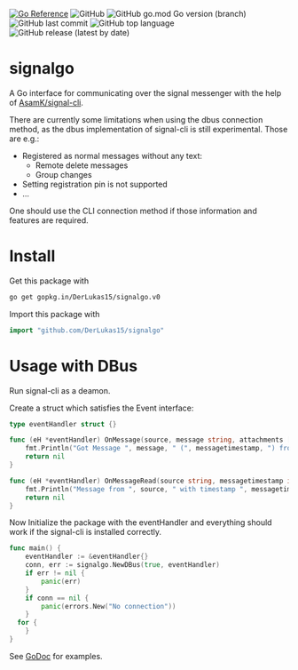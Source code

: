 [![Go Reference](https://pkg.go.dev/badge/github.com/DerLukas15/signalgo.svg)](https://pkg.go.dev/github.com/DerLukas15/signalgo)
![GitHub](https://img.shields.io/github/license/DerLukas15/signalgo)
![GitHub go.mod Go version (branch)](https://img.shields.io/github/go-mod/go-version/DerLukas15/signalgo/main)
![GitHub last commit](https://img.shields.io/github/last-commit/DerLukas15/signalgo)
![GitHub top language](https://img.shields.io/github/languages/top/DerLukas15/signalgo)
![GitHub release (latest by date)](https://img.shields.io/github/v/release/DerLukas15/signalgo)

# signalgo
A Go interface for communicating over the signal messenger with the help of [AsamK/signal-cli](https://github.com/AsamK/signal-cli).

There are currently some limitations when using the dbus connection method, as the dbus implementation of signal-cli is still experimental. Those are e.g.:
* Registered as normal messages without any text:
	* Remote delete messages
	* Group changes
* Setting registration pin is not supported
* ...

One should use the CLI connection method if those information and features are required.

# Install

Get this package with
```bash
go get gopkg.in/DerLukas15/signalgo.v0
```

Import this package with

```go
import "github.com/DerLukas15/signalgo"
```

# Usage with DBus

Run signal-cli as a deamon.

Create a struct which satisfies the Event interface:

```go
type eventHandler struct {}

func (eH *eventHandler) OnMessage(source, message string, attachments []string, messagetimestamp int64) error {
	fmt.Println("Got Message ", message, " (", messagetimestamp, ") from ", source, " with attachments ", attachments)
	return nil
}

func (eH *eventHandler) OnMessageRead(source string, messagetimestamp int64) error {
	fmt.Println("Message from ", source, " with timestamp ", messagetimestamp, " has been received")
	return nil
}
```

Now Initialize the package with the eventHandler and everything should work if the signal-cli is installed correctly.
```go
func main() {
	eventHandler := &eventHandler{}
	conn, err := signalgo.NewDBus(true, eventHandler)
	if err != nil {
		panic(err)
	}
	if conn == nil {
		panic(errors.New("No connection"))
	}
  for {
	}
}
```

See [GoDoc](https://pkg.go.dev/github.com/DerLukas15/signalgo) for examples.
